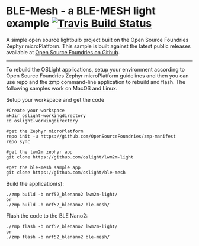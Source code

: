 BLE-Mesh - a BLE-MESH light example  [![Travis Build Status](https://travis-ci.org/oslight/ble-mesh.svg?branch=master)](https://travis-ci.org/oslight/ble-mesh)
===================================

A simple open source lightbulb project built on the Open Source Foundries Zephyr microPlatform.  This sample is built against the latest public releases available at [Open Source Foundries on Github](http://github.com/opensourcefoundries.com).

----------
To rebuild the OSLight applications, setup your environment according to Open Source Foundries Zephyr microPlatform guidelines and then you can use repo and the zmp command-line application to rebuild and flash.  The following samples work on MacOS and Linux.

Setup your workspace and get the code
```
#Create your workspace
mkdir oslight-workingdirectory
cd oslight-workingdirectory

#get the Zephyr microPlatform
repo init -u https://github.com/OpenSourceFoundries/zmp-manifest
repo sync

#get the lwm2m zephyr app
git clone https://github.com/oslight/lwm2m-light

#get the ble-mesh sample app
git clone https://github.com/oslight/ble-mesh

```
Build the application(s):
```
./zmp build -b nrf52_blenano2 lwm2m-light/
or
./zmp build -b nrf52_blenano2 ble-mesh/
```
Flash the code to the BLE Nano2:
```
./zmp flash -b nrf52_blenano2 lwm2m-light/
or
./zmp flash -b nrf52_blenano2 ble-mesh/
```

